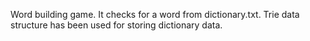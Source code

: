 Word building game. It checks for a word from dictionary.txt. Trie data structure has been used for storing dictionary data.
